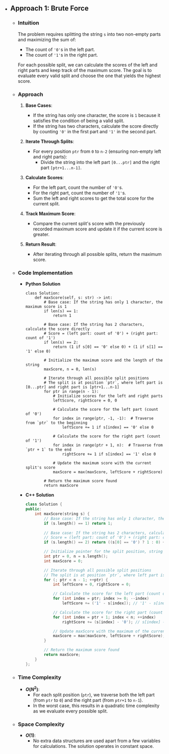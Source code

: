 - ## Approach 1: Brute Force

    - ### Intuition
        The problem requires splitting the string `s` into two non-empty parts and maximizing the sum of:
        - The count of `'0'`s in the left part.
        - The count of `'1'`s in the right part.

        For each possible split, we can calculate the scores of the left and right parts and keep track of the maximum score. The goal is to evaluate every valid split and choose the one that yields the highest score.

    - ### Approach
        1. **Base Cases**:
            - If the string has only one character, the score is `1` because it satisfies the condition of being a valid split.
            - If the string has two characters, calculate the score directly by counting `'0'` in the first part and `'1'` in the second part.

        2. **Iterate Through Splits**:
            - For every position `ptr` from `0` to `n-2` (ensuring non-empty left and right parts):
                - Divide the string into the left part `[0...ptr]` and the right part `[ptr+1...n-1]`.

        3. **Calculate Scores**:
            - For the left part, count the number of `'0'`s.
            - For the right part, count the number of `'1'`s.
            - Sum the left and right scores to get the total score for the current split.

        4. **Track Maximum Score**:
            - Compare the current split's score with the previously recorded maximum score and update it if the current score is greater.

        5. **Return Result**:
            - After iterating through all possible splits, return the maximum score.

    - ### Code Implementation
        - **Python Solution**
            ```python3 []
            class Solution:
                def maxScore(self, s: str) -> int:
                    # Base case: If the string has only 1 character, the maximum score is 1
                    if len(s) == 1:
                        return 1
                    
                    # Base case: If the string has 2 characters, calculate the score directly
                    # Score = (left part: count of '0') + (right part: count of '1')
                    if len(s) == 2:
                        return (1 if s[0] == '0' else 0) + (1 if s[1] == '1' else 0)

                    # Initialize the maximum score and the length of the string
                    maxScore, n = 0, len(s)

                    # Iterate through all possible split positions
                    # The split is at position `ptr`, where left part is [0...ptr] and right part is [ptr+1...n-1]
                    for ptr in range(n - 1):
                        # Initialize scores for the left and right parts
                        leftScore, rightScore = 0, 0

                        # Calculate the score for the left part (count of '0')
                        for index in range(ptr, -1, -1):  # Traverse from `ptr` to the beginning
                            leftScore += 1 if s[index] == '0' else 0

                        # Calculate the score for the right part (count of '1')
                        for index in range(ptr + 1, n):  # Traverse from `ptr + 1` to the end
                            rightScore += 1 if s[index] == '1' else 0

                        # Update the maximum score with the current split's score
                        maxScore = max(maxScore, leftScore + rightScore)

                    # Return the maximum score found
                    return maxScore
            ```
        - **C++ Solution**
            ```cpp []
            class Solution {
            public:
                int maxScore(string s) {
                    // Base case: If the string has only 1 character, the maximum score is 1
                    if (s.length() == 1) return 1;
                    
                    // Base case: If the string has 2 characters, calculate the score directly
                    // Score = (left part: count of '0') + (right part: count of '1')
                    if (s.length() == 2) return ((s[0] == '0') ? 1 : 0) + ((s[1] == '1') ? 1 : 0);

                    // Initialize pointer for the split position, string length, and maxScore variable
                    int ptr = 0, n = s.length();
                    int maxScore = 0;

                    // Iterate through all possible split positions
                    // The split is at position `ptr`, where left part is [0...ptr] and right part is [ptr+1...n-1]
                    for (; ptr < n - 1; ++ptr) {
                        int leftScore = 0, rightScore = 0;

                        // Calculate the score for the left part (count of '0')
                        for (int index = ptr; index >= 0; --index)
                            leftScore += ('1' - s[index]); // '1' - s[index] converts '0' to 1 and '1' to 0

                        // Calculate the score for the right part (count of '1')
                        for (int index = ptr + 1; index < n; ++index)
                            rightScore += (s[index] - '0'); // s[index] - '0' converts '1' to 1 and '0' to 0

                        // Update maxScore with the maximum of the current score and the previously stored score
                        maxScore = max(maxScore, leftScore + rightScore);
                    }

                    // Return the maximum score found
                    return maxScore;
                }
            };
            ```

    - ### Time Complexity
        - **$O(N^2)$**:
            - For each split position (`ptr`), we traverse both the left part (from `ptr` to `0`) and the right part (from `ptr+1` to `n-1`).  
            - In the worst case, this results in a quadratic time complexity as we evaluate every possible split.

    - ### Space Complexity
        - **$O(1)$**:
            - No extra data structures are used apart from a few variables for calculations. The solution operates in constant space.